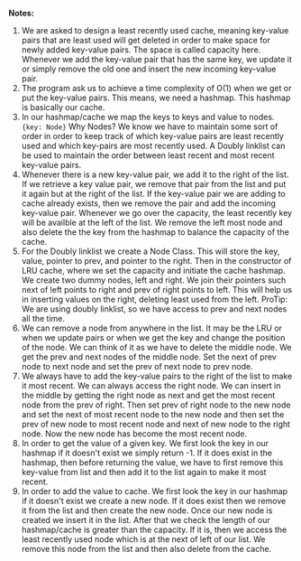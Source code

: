 **Notes:**

1. We are asked to design a least recently used cache, meaning key-value pairs that are least used will get deleted in order to make space for newly added key-value pairs. The space is called capacity here. Whenever we add the key-value pair that has the same key, we update it or simply remove the old one and insert the new incoming key-value pair.
2. The program ask us to achieve a time complexity of O(1) when we get or put the key-value pairs. This means, we need a hashmap. This hashmap is basically our cache.
3. In our hashmap/cache we map the keys to keys and value to nodes. `{key: Node}` Why Nodes? We know we have to maintain some sort of order in order to keep track of which key-value pairs are least recently used and which key-pairs are most recently used. A Doubly linklist can be used to maintain the order between least recent and most recent key-value pairs.
4. Whenever there is a new key-value pair, we add it to the right of the list. If we retrieve a key value pair, we remove that pair from the list and put it again but at the right of the list. If the key-value pair we are adding to cache already exists, then we remove the pair and add the incoming key-value pair. Whenever we go over the capacity, the least recently key will be availble at the left of the list. We remove the left most node and also delete the the key from the hashmap to balance the capacity of the cache.
5. For the Doubly linklist we create a Node Class. This will store the key, value, pointer to prev, and pointer to the right. Then in the constructor of LRU cache, where we set the capacity and initiate the cache hashmap. We create two dummy nodes, left and right. We join their pointers such next of left points to right and prev of right points to left. This will help us in inserting values on the right, deleting least used from the left. ProTip: We are using doubly linklist, so we have access to prev and next nodes all the time.
6. We can remove a node from anywhere in the list. It may be the LRU or when we update pairs or when we get the key and change the position of the node. We can think of it as we have to delete the middle node. We get the prev and next nodes of the middle node. Set the next of prev node to next node and set the prev of next node to prev node.
7. We always have to add the key-value pairs to the right of the list to make it most recent. We can always access the right node. We can insert in the middle by getting the right node as next and get the most recent node from the prev of right. Then set prev of right node to the new node and set the next of most recent node to the new node and then set the prev of new node to most recent node and next of new node to the right node. Now the new node has become the most recent node.
8. In order to get the value of a given key. We first look the key in our hashmap if it doesn't exist we simply return -1. If it does exist in the hashmap, then before returning the value, we have to first remove this key-value from list and then add it to the list again to make it most recent.
9. In order to add the value to cache. We first look the key in our hashmap if it doesn't exist we create a new node. If it does exist then we remove it from the list and then create the new node. Once our new node is created we insert it in the list. After that we check the length of our hashmap/cache is greater than the capacity. If it is, then we access the least recently used node which is at the next of left of our list. We remove this node from the list and then also delete from the cache.
